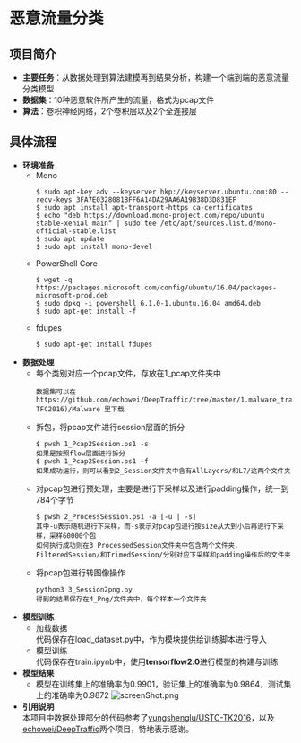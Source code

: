 # 恶意流量分类
## **项目简介**
- **主要任务**：从数据处理到算法建模再到结果分析，构建一个端到端的恶意流量分类模型
- **数据集**：10种恶意软件所产生的流量，格式为pcap文件
- **算法**：卷积神经网络，2个卷积层以及2个全连接层
## 具体流程
- **环境准备**
  - Mono  
    ```
    $ sudo apt-key adv --keyserver hkp://keyserver.ubuntu.com:80 --recv-keys 3FA7E0328081BFF6A14DA29AA6A19B38D3D831EF
    $ sudo apt install apt-transport-https ca-certificates
    $ echo "deb https://download.mono-project.com/repo/ubuntu stable-xenial main" | sudo tee /etc/apt/sources.list.d/mono-official-stable.list
    $ sudo apt update
    $ sudo apt install mono-devel
    ```
  - PowerShell Core
    ```
    $ wget -q https://packages.microsoft.com/config/ubuntu/16.04/packages-microsoft-prod.deb
    $ sudo dpkg -i powershell_6.1.0-1.ubuntu.16.04_amd64.deb
    $ sudo apt-get install -f
    ```
  - fdupes
    ```
    $ sudo apt-get install fdupes
    ```
- **数据处理**
  - 每个类别对应一个pcap文件，存放在1_pcap文件夹中
    ```
    数据集可以在https://github.com/echowei/DeepTraffic/tree/master/1.malware_traffic_classification/1.DataSet(USTC-TFC2016)/Malware 里下载
    ```
  - 拆包，将pcap文件进行session层面的拆分
    ```
    $ pwsh 1_Pcap2Session.ps1 -s
    如果是按照flow层面进行拆分
    $ pwsh 1_Pcap2Session.ps1 -f
    如果成功运行，则可以看到2_Session文件夹中含有AllLayers/和L7/这两个文件夹
    ```
  - 对pcap包进行预处理，主要是进行下采样以及进行padding操作，统一到784个字节
    ```
    $ pwsh 2_ProcessSession.ps1 -a [-u | -s]
    其中-u表示随机进行下采样，而-s表示对pcap包进行按size从大到小后再进行下采样，采样60000个包  
    如何执行成功则在3_ProcessedSession文件夹中包含两个文件夹，FilteredSession/和TrimedSession/分别对应下采样和padding操作后的文件夹
    ```
  - 将pcap包进行转图像操作
    ```
    python3 3_Session2png.py
    得到的结果保存在4_Png/文件夹中，每个样本一个文件夹
    ```  
- **模型训练**
  - 加载数据  
    代码保存在load_dataset.py中，作为模块提供给训练脚本进行导入
  - 模型训练  
    代码保存在train.ipynb中，使用**tensorflow2.0**进行模型的构建与训练
- **模型结果**  
  - 模型在训练集上的准确率为0.9901，验证集上的准确率为0.9864，测试集上的准确率为0.9872
  ![screenShot.png](https://i.loli.net/2019/11/27/bJuh1B2NQWpw58q.png)
- **引用说明**  
  本项目中数据处理部分的代码参考了[yungshenglu/USTC-TK2016](https://github.com/yungshenglu/USTC-TK2016/tree/ubuntu)，以及[echowei/DeepTraffic](https://github.com/echowei/DeepTraffic)两个项目，特地表示感谢。
  
